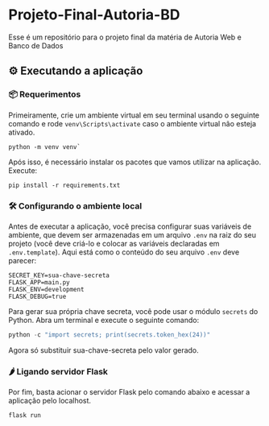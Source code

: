 # Projeto-Final-Autoria-BD
 Esse é um repositório para o projeto final da matéria de Autoria Web e Banco de Dados

## ⚙ Executando a aplicação
### 📦 Requerimentos
Primeiramente, crie um ambiente virtual em seu terminal usando o seguinte comando e rode `venv\Scripts\activate` caso o ambiente virtual não esteja ativado.
```
python -m venv venv`
```
Após isso, é necessário instalar os pacotes que vamos utilizar na aplicação. Execute: 
```
pip install -r requirements.txt
```

### 🛠 Configurando o ambiente local
Antes de executar a aplicação, você precisa configurar suas variáveis de ambiente, que devem ser armazenadas em um arquivo `.env` na raiz do seu projeto (você deve criá-lo e colocar as variáveis declaradas em `.env.template`). Aqui está como o conteúdo do seu arquivo `.env` deve parecer:
```properties
SECRET_KEY=sua-chave-secreta
FLASK_APP=main.py
FLASK_ENV=development
FLASK_DEBUG=true
```

Para gerar sua própria chave secreta, você pode usar o módulo `secrets` do Python. Abra um terminal e execute o seguinte comando:

```python
python -c "import secrets; print(secrets.token_hex(24))"
```
Agora só substituir sua-chave-secreta pelo valor gerado.

### 🌶 Ligando servidor Flask
Por fim, basta acionar o servidor Flask pelo comando abaixo e acessar a aplicação pelo localhost.
```
flask run
```
